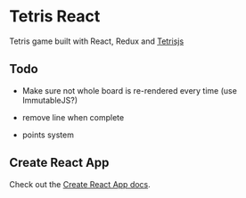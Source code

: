 # Tetris React

Tetris game built with React, Redux and [Tetrisjs](https://github.com/godspeedelbow/tetrisjs)

## Todo

- Make sure not whole board is re-rendered every time (use ImmutableJS?)

- remove line when complete

- points system

## Create React App

Check out the [Create React App docs](README.createReactApp.md).
